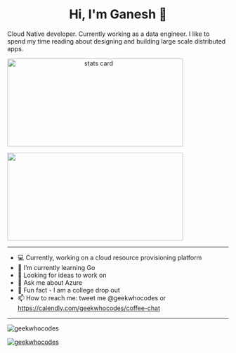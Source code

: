 

<h1 align="center">Hi, I'm Ganesh 👋</h1>

Cloud Native developer. 
Currently working as a data engineer. 
I like to spend my time reading about designing and building large scale distributed apps.
<br/>

<p>
<a align= "center" href="https://github.com/geekwhocodes">
<img alt= "stats card" height="200px" width="400" src="https://github-readme-streak-stats.herokuapp.com/?user=ganesh-raskar&theme=chartreuse-dark" />
  </a>
</p>
<img height="200px" width="400" src="https://github-readme-stats.vercel.app/api?username=ganesh-raskar&count_private=true&theme=chartreuse-dark&show_icons=true" />

<hr/>

- 💻 Currently, working on a cloud resource provisioning platform
- 🌱 I’m currently learning Go
- 🔦 Looking for ideas to work on
- 💬 Ask me about Azure
- 👻 Fun fact - I am a college drop out
- 📫 How to reach me: tweet me @geekwhocodes or https://calendly.com/geekwhocodes/coffee-chat

<hr/>

<p align="left"> <img src="https://komarev.com/ghpvc/?username=ganesh-raskar&label=Profile%20views&color=58a6ff&style=flat-square" alt="geekwhocodes" /> </p>
<p align="left"> <a href="https://twitter.com/geekwhocodes" target="blank"><img src="https://img.shields.io/twitter/follow/geekwhocodes?logo=twitter&style=for-the-badge" alt="geekwhocodes" /></a> </p>

